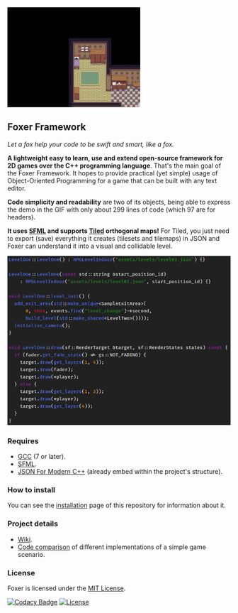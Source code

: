 <img src=".github/assets/readme/example.gif" width=300/>

## Foxer Framework

*Let a fox help your code to be swift and smart, like a fox.*

**A lightweight easy to learn, use and extend open-source framework for 2D games
over the C++ programming language**. That's the main goal of the Foxer Framework.
It hopes to provide practical (yet simple) usage of Object-Oriented Programming
for a game that can be built with any text editor.

**Code simplicity and readability** are two of its objects, being able to
express the demo in the GIF with only about 299 lines of code
(which 97 are for headers).

**It uses [SFML](https://www.sfml-dev.org) and supports
[Tiled](https://www.mapeditor.org/) orthogonal maps!** For Tiled, you just
need to export (save) everything it creates (tilesets and tilemaps) in JSON
and Foxer can understand it into a visual and collidable level.

![Code Example](.github/assets/readme/code_example.png)

### Requires

- [GCC](http://gcc.gnu.org) (7 or later).
- [SFML](https://www.sfml-dev.org).
- [JSON For Modern C++](https://github.com/nlohmann/json) (already embed within the project's structure).

### How to install

You can see the
[installation](https://github.com/murilobnt/foxer/blob/master/.github/installation/installation.md)
page of this repository for information about it.

### Project details

- [Wiki](https://github.com/murilobnt/foxer/wiki).
- [Code comparison](https://github.com/murilobnt/foxer/blob/master/.github/comparison.md) of different implementations of a simple game scenario.

### License

Foxer is licensed under the [MIT License](https://github.com/murilobnt/foxer/blob/master/LICENSE).

[![Codacy Badge](https://api.codacy.com/project/badge/Grade/da29c15684344ebb9177cdd3eb266dec)](https://www.codacy.com/manual/murilobnt/foxer?utm_source=github.com&amp;utm_medium=referral&amp;utm_content=murilobnt/foxer&amp;utm_campaign=Badge_Grade)
[![License](https://img.shields.io/:license-MIT-blue.svg)](https://github.com/murilobnt/foxer/blob/master/LICENSE)
